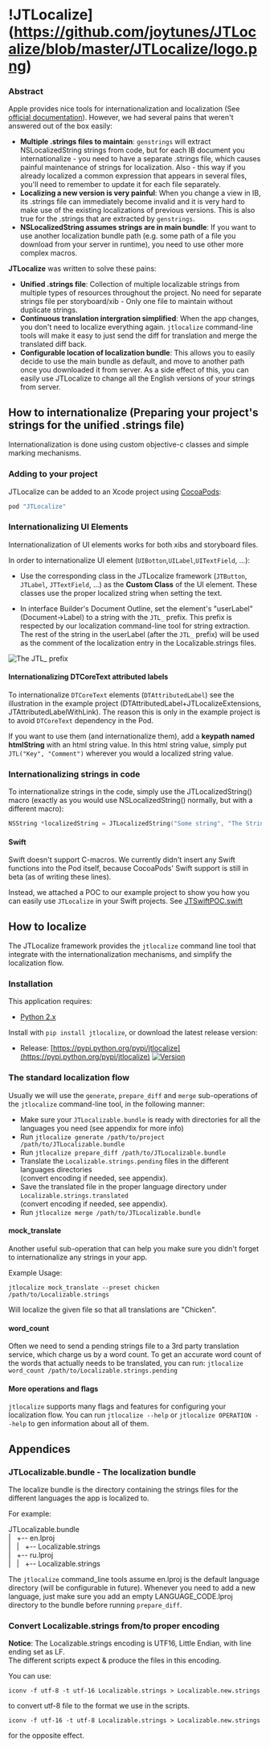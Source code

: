 !JTLocalize](https://github.com/joytunes/JTLocalize/blob/master/JTLocalize/logo.png)
==========

### Abstract

Apple provides nice tools for internationalization and localization (See [official documentation](https://developer.apple.com/internationalization/)).
However, we had several pains that weren't answered out of the box easily:
- **Multiple .strings files to maintain**: `genstrings` will extract NSLocalizedString strings from code, but for each IB document you internationalize - you need to have a separate .strings file, which causes painful maintenance of strings for localization. Also - this way if you already localized a common expression that appears in several files, you'll need to remember to update it for each file separately.
- **Localizing a new version is very painful**: When you change a view in IB, its .strings file can immediately become invalid and it is very hard to make use of the existing localizations of previous versions. This is also true for the .strings that are extracted by `genstrings`.
- **NSLocalizedString assumes strings are in main bundle**: If you want to use another localization bundle path (e.g. some path of a file you download from your server in runtime), you need to use other more complex macros.

**JTLocalize** was written to solve these pains:
- **Unified .strings file**: Collection of multiple localizable strings from multiple types of resources throughout the project. No need for separate strings file per storyboard/xib - Only one file to maintain without duplicate strings.
- **Continuous translation intergration simplified**: When the app changes, you don't need to localize everything again. `jtlocalize` command-line tools will make it easy to just send the diff for translation and merge the translated diff back.
- **Configurable location of localization bundle**: This allows you to easily decide to use the main bundle as default, and move to another path once you downloaded it from server. As a side effect of this, you can easily use JTLocalize to change all the English versions of your strings from server.


## How to internationalize (Preparing your project's strings for the unified .strings file)

Internationalization is done using custom objective-c classes and simple marking mechanisms.

### Adding to your project

JTLocalize can be added to an Xcode project using [CocoaPods](http://cocoapods.org):

```ruby
pod "JTLocalize"
```

### Internationalizing UI Elements

Internationalization of UI elements works for both xibs and storyboard files.

In order to internationalize UI element (`UIBotton`,`UILabel`,`UITextField`, ...):
- Use the corresponding class in the JTLocalize framework (`JTButton`, `JTLabel`, `JTTextField`, ...) as the <b>Custom Class</b> of the UI element.
These classes use the proper localized string when setting the text.

- In interface Builder's Document Outline, set the element's "userLabel" (Document->Label) to a string with the `JTL_` prefix.
This prefix is respected by our localization command-line tool for string extraction.
The rest of the string in the userLabel (after the `JTL_` prefix) will be used as the comment of the localization entry in the Localizable.strings files.

![The JTL_ prefix](https://github.com/joytunes/JTLocalize/blob/master/JTLocalize_storyboard.png)


#### Internationalizing DTCoreText attributed labels
To internationalize `DTCoreText` elements (`DTAttributedLabel`) see the illustration in the example project (DTAttributedLabel+JTLocalizeExtensions, JTAttributedLabelWithLink).
The reason this is only in the example project is to avoid `DTCoreText` dependency in the Pod.

If you want to use them (and internationalize them), add a **keypath named htmlString** with an html string value.
In this html string value, simply put `JTL("Key", "Comment")` wherever you would a localized string value.

### Internationalizing strings in code

To internationalize strings in the code, simply use the JTLocalizedString() macro (exactly as you would use NSLocalizedString() normally, but with a different macro):
```objective-c
NSString *localizedString = JTLocalizedString("Some string", "The Strings context for translation")
```

#### Swift

Swift doesn't support C-macros. We currently didn't insert any Swift functions into the Pod itself, because CocoaPods' Swift support is still in beta (as of writing these lines).

Instead, we attached a POC to our example project to show you how you can easily use `JTLocalize` in your Swift projects. 
See [JTSwiftPOC.swift](https://github.com/joytunes/JTLocalize/blob/master/example/JTLocalizeExample/JTSwiftPOC.swift)

## How to localize

The JTLocalize framework provides the `jtlocalize` command line tool that integrate with the internationalization mechanisms, and simplify the localization flow.

### Installation

This application requires:

* [Python 2.x](https://www.python.org/download/)

Install with `pip install jtlocalize`, or download the latest release version:

* Release: [https://pypi.python.org/pypi/jtlocalize](https://pypi.python.org/pypi/jtlocalize) [![Version](http://img.shields.io/pypi/v/jtlocalize.svg?style=flat)](https://pypi.python.org/pypi/jtlocalize)

### The standard localization flow

Usually we will use the `generate`, `prepare_diff` and `merge` sub-operations of the `jtlocalize` command-line tool, in the following manner:
- Make sure your `JTLocalizable.bundle` is ready with directories for all the languages you need 
(see appendix for more info)
- Run `jtlocalize generate /path/to/project /path/to/JTLocalizable.bundle`
- Run `jtlocalize prepare_diff /path/to/JTLocalizable.bundle`
- Translate the `Localizable.strings.pending` files in the different languages directories  
(convert encoding if needed, see appendix).
- Save the translated file in the proper language directory under `Localizable.strings.translated`  
(convert encoding if needed, see appendix).
- Run `jtlocalize merge /path/to/JTLocalizable.bundle`


#### mock_translate

Another useful sub-operation that can help you make sure you didn't forget to internationalize any strings in your app.

Example Usage:
```
jtlocalize mock_translate --preset chicken /path/to/Localizable.strings
```
Will localize the given file so that all translations are "Chicken".

#### word_count

Often we need to send a pending strings file to a 3rd party translation service, which charge us by a word count.
To get an accurate word count of the words that actually needs to be translated, you can run: 
`jtlocalize word_count /path/to/Localizable.strings.pending`

#### More operations and flags

`jtlocalize` supports many flags and features for configuring your localization flow.
You can run `jtlocalize --help` or `jtlocalize OPERATION --help` to gen information about all of them.


## Appendices

### JTLocalizable.bundle - The localization bundle

The localize bundle is the directory containing the strings files for the different languages the app is localized to.

For example:

JTLocalizable.bundle  
|&nbsp;&nbsp;&nbsp;+-- en.lproj  
|&nbsp;&nbsp;&nbsp;|&nbsp;&nbsp;&nbsp;+-- Localizable.strings  
|&nbsp;&nbsp;&nbsp;+-- ru.lproj  
|&nbsp;&nbsp;&nbsp;|&nbsp;&nbsp;&nbsp;+-- Localizable.strings  

The `jtlocalize` command_line tools assume en.lproj is the default language directory (will be configurable in future).
Whenever you need to add a new language, just make sure you add an empty LANGUAGE_CODE.lproj directory to the bundle before running `prepare_diff`.

### Convert Localizable.strings from/to proper encoding

**Notice**: The Localizable.strings encoding is UTF16, Little Endian, with line ending set as LF.  
The different scripts expect & produce the files in this encoding.  

You can use:
```
iconv -f utf-8 -t utf-16 Localizable.strings > Localizable.new.strings
```
to convert utf-8 file to the format we use in the scripts.

```
iconv -f utf-16 -t utf-8 Localizable.strings > Localizable.new.strings
```
for the opposite effect.
